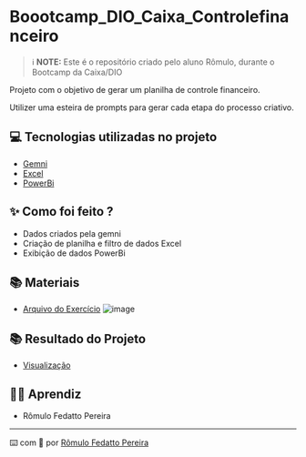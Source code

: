 # Boootcamp_DIO_Caixa_Controlefinanceiro

> ℹ️ **NOTE:** Este é o repositório criado pelo aluno Rômulo, durante o Bootcamp da Caixa/DIO

Projeto com o objetivo de gerar um planilha de controle financeiro.

Utilizer uma esteira de prompts para gerar cada etapa do processo criativo.

## 💻 Tecnologias utilizadas no projeto

- [Gemni](https://gemini.google.com/app) 
- [Excel](https://www.microsoft.com/pt-br/microsoft-365/excel)
- [PowerBi](https://app.powerbi.com/singleSignOn?ru=https%3A%2F%2Fapp.powerbi.com%2F%3FnoSignUpCheck%3D1)

## ✨ Como foi feito ?

- Dados criados pela gemni
- Criação de planilha e filtro de dados Excel
- Exibição de dados PowerBi

## 📚 Materiais

- [Arquivo do Exercício](output/exercicio%20dio.pbix)
                                                        ![image](https://github.com/user-attachments/assets/f7fe3b65-db70-4798-982c-32259ea9c69c)


## 📚 Resultado do Projeto

- [Visualização](output/exercicio%20dio.pbix)

## 👨‍💻 Aprendiz 

- Rômulo Fedatto Pereira

---

⌨️ com 💜 por [Rômulo Fedatto Pereira](https://github.com/Fedatto-Pereira)
